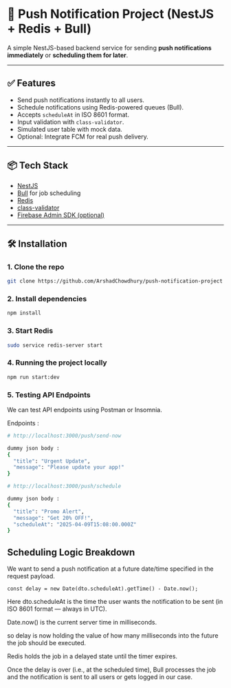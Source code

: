 # 🚀 Push Notification Project (NestJS + Redis + Bull)

A simple NestJS-based backend service for sending **push notifications immediately** or **scheduling them for later**.

---

## ✅ Features

- Send push notifications instantly to all users.
- Schedule notifications using Redis-powered queues (Bull).
- Accepts `scheduleAt` in ISO 8601 format.
- Input validation with `class-validator`.
- Simulated user table with mock data.
- Optional: Integrate FCM for real push delivery.

---

## 📦 Tech Stack

- [NestJS](https://nestjs.com/)
- [Bull](https://github.com/OptimalBits/bull) for job scheduling
- [Redis](https://redis.io/)
- [class-validator](https://github.com/typestack/class-validator)
- [Firebase Admin SDK (optional)](https://firebase.google.com/docs/admin/setup)

---

## 🛠️ Installation

### 1. Clone the repo

```bash
git clone https://github.com/ArshadChowdhury/push-notification-project
```

### 2. Install dependencies

```bash
npm install
```

### 3. Start Redis

```bash
sudo service redis-server start
```

### 4. Running the project locally

```bash
npm run start:dev
```

### 5. Testing API Endpoints

We can test API endpoints using Postman or Insomnia.

Endpoints :




```bash
# http://localhost:3000/push/send-now

dummy json body : 
{
  "title": "Urgent Update",
  "message": "Please update your app!"
}

```


```bash
# http://localhost:3000/push/schedule

dummy json body : 
{
  "title": "Promo Alert",
  "message": "Get 20% OFF!",
  "scheduleAt": "2025-04-09T15:08:00.000Z"
}

```

## Scheduling Logic Breakdown

We want to send a push notification at a future date/time specified in the request payload. 

```
const delay = new Date(dto.scheduleAt).getTime() - Date.now();
```

Here dto.scheduleAt is the time the user wants the notification to be sent (in ISO 8601 format — always in UTC).

Date.now() is the current server time in milliseconds.

so delay is now holding the value of how many milliseconds into the future the job should be executed.

Redis holds the job in a delayed state until the timer expires.

Once the delay is over (i.e., at the scheduled time), Bull processes the job and the notification is sent to all users or gets logged in our case.



